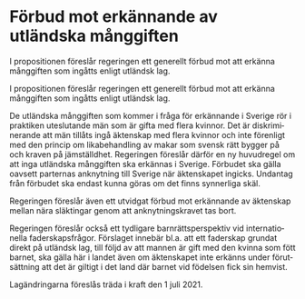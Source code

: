# Förbud mot erkännande av utländska månggiften

I propositionen föreslår regeringen ett gene­rellt förbud mot att erkänna mång­giften som ingåtts enligt utländsk lag.

I propositionen föreslår regeringen ett gene­rellt förbud mot att erkänna mång­giften som ingåtts enligt utländsk lag.

De utländska mång­giften som kommer i fråga för erkän­nande i Sverige rör i prak­tiken ute­slutande män som är gifta med flera kvinnor. Det är diskrimi­nerande att män tillåts ingå äkten­skap med flera kvinnor och inte för­enligt med den princip om lika­behand­ling av makar som svensk rätt bygger på och kraven på jäm­ställd­het. Regeringen före­slår därför en ny huvud­regel om att inga utländ­ska mång­giften ska erkän­nas i Sverige. Förbudet ska gälla oavsett parternas anknyt­ning till Sverige när äkten­skapet ingicks. Undan­tag från för­budet ska endast kunna göras om det finns synner­liga skäl.

Regeringen föreslår även ett utvid­gat förbud mot erkän­nande av äkten­skap mellan nära släktingar genom att anknyt­nings­kravet tas bort.

Regeringen föreslår också ett tydli­gare barn­rätts­per­spektiv vid inter­natio­nella fader­skaps­frågor. För­slaget inne­bär bl.a. att ett fader­skap grundat direkt på utländsk lag, till följd av att mannen är gift med den kvinna som fött barnet, ska gälla här i landet även om äkten­skapet inte erkänns under förut­sättning att det är giltigt i det land där barnet vid födel­sen fick sin hemvist.

Lagändringarna föreslås träda i kraft den 1 juli 2021.
